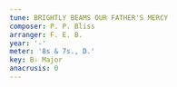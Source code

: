 ```yaml
---
tune: BRIGHTLY BEAMS OUR FATHER'S MERCY
composer: P. P. Bliss
arranger: F. E. B.
year: '-'
meter: '8s & 7s., D.'
key: B♭ Major
anacrusis: 0
---
```

